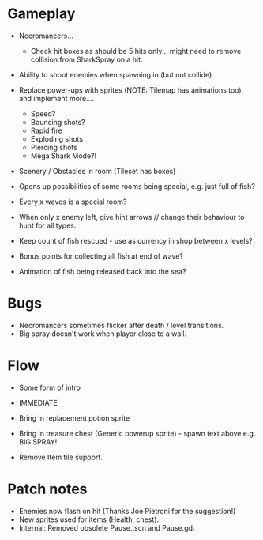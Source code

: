 # Gameplay

* Necromancers...
  * Check hit boxes as should be 5 hits only... might need to remove collision from SharkSpray on a hit.

* Ability to shoot enemies when spawning in (but not collide)
* Replace power-ups with sprites (NOTE: Tilemap has animations too), and implement more....
  * Speed?
  * Bouncing shots?
  * Rapid fire
  * Exploding shots
  * Piercing shots
  * Mega Shark Mode?!
* Scenery / Obstacles in room (Tileset has boxes)

* Opens up possibilities of some rooms being special, e.g. just full of fish?
* Every x waves is a special room?

* When only x enemy left, give hint arrows // change their behaviour to hunt for all types.
* Keep count of fish rescued - use as currency in shop between x levels?
* Bonus points for collecting all fish at end of wave?
* Animation of fish being released back into the sea?

# Bugs

* Necromancers sometimes flicker after death / level transitions.
* Big spray doesn't work when player close to a wall.

# Flow

* Some form of intro

* IMMEDIATE

* Bring in replacement potion sprite
* Bring in treasure chest (Generic powerup sprite) - spawn text above e.g. BIG SPRAY!
* Remove Item tile support.

# Patch notes

* Enemies now flash on hit (Thanks Joe Pietroni for the suggestion!)
* New sprites used for items (Health, chest).
* Internal: Removed obsolete Pause.tscn and Pause.gd.

